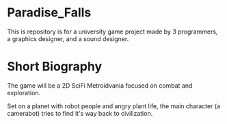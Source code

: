 # Paradise_Falls

This is repository is for a university game project made by 3 programmers, a graphics designer, and a sound designer.


# Short Biography
The game will be a 2D SciFi Metroidvania focused on combat and exploration. 

Set on a planet with robot people and angry plant life, the main character (a camerabot) tries to find it's way back to civilization.
